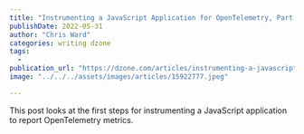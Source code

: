 ```yaml
---
title: "Instrumenting a JavaScript Application for OpenTelemetry, Part 1- Setup"
publishDate: 2022-05-31
author: "Chris Ward"
categories: writing dzone
tags: 
  - 
publication_url: "https://dzone.com/articles/instrumenting-a-javascript-application-for-opentel"
image: "../../../assets/images/articles/15922777.jpeg"

---
```

This post looks at the first steps for instrumenting a JavaScript application to report OpenTelemetry metrics.